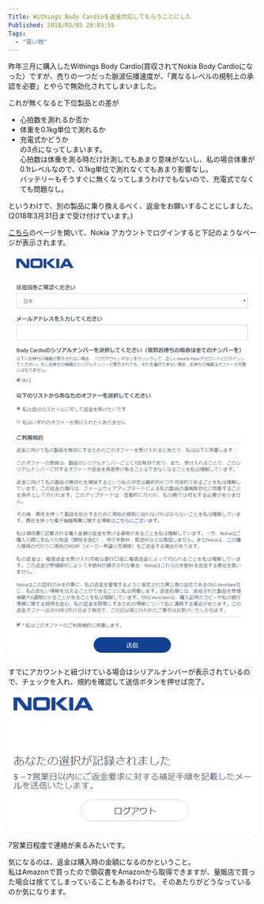 ```yaml
---
Title: Withings Body Cardioを返金対応してもらうことにした
Published: 2018/03/05 20:03:55
Tags:
  - "買い物"
---
```

昨年三月に購入したWithings Body Cardio(買収されてNokia Body Cardioになった）ですが、売りの一つだった脈波伝播速度が、「異なるレベルの規制上の承認を必要」とやらで無効化されてしまいました。  

<!-- more -->

これが無くなると下位製品との差が  

* 心拍数を測れるか否か  
* 体重を0.1kg単位で測れるか  
* 充電式かどうか  
の3点になってしまいます。  
心拍数は体重を測る時だけ計測してもあまり意味がないし、私の場合体重が0.1tレベルなので、0.1kg単位で測れなくてもあまり影響なし。  
バッテリーもそうすぐに無くなってしまうわけでもないので、充電式でなくても問題なし。  

というわけで、別の製品に乗り換えるべく、返金をお願いすることにしました。  
(2018年3月31日まで受け付けています。)

[こちら](https://account.health.nokia.com/bodycardio/product_form)のページを開いて、Nokia アカウントでログインすると下記のようなページが表示されます。  

![](20180305200106.png) 

すでにアカウントと紐づけている場合はシリアルナンバーが表示されているので、チェックを入れ、規約を確認して送信ボタンを押せば完了。  

![](20180305200149.png) 

7営業日程度で連絡が来るみたいです。  

気になるのは、返金は購入時の金額になるのかということ。  
私はAmazonで買ったので領収書をAmazonから取得できますが、量販店で買った場合は捨ててしまっていることもあるわけで。 
そのあたりがどうなっているのか気になります。  

 